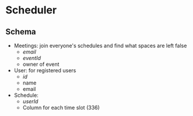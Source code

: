 Scheduler
=========

Schema
-------

* Meetings: join everyone's schedules and find what spaces are left false
	* _email_
	* _eventId_
	* owner of event
* User: for registered users
	* _id_
	* name
	* email
* Schedule:
	* _userId_
	* Column for each time slot (336)
